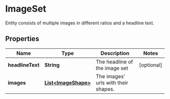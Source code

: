 

# ImageSet

Entity consists of multiple images in different ratios and a headline text.

## Properties

| Name | Type | Description | Notes |
|------------ | ------------- | ------------- | -------------|
|**headlineText** | **String** | The headline of the image set |  [optional] |
|**images** | [**List&lt;ImageShape&gt;**](ImageShape.md) | The images&#39; urls with their shapes. |  |



